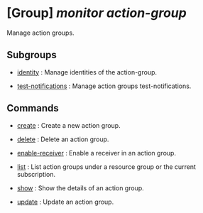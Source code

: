 # [Group] _monitor action-group_

Manage action groups.

## Subgroups

- [identity](/Commands/monitor/action-group/identity/readme.md)
: Manage identities of the action-group.

- [test-notifications](/Commands/monitor/action-group/test-notifications/readme.md)
: Manage action groups test-notifications.

## Commands

- [create](/Commands/monitor/action-group/_create.md)
: Create a new action group.

- [delete](/Commands/monitor/action-group/_delete.md)
: Delete an action group.

- [enable-receiver](/Commands/monitor/action-group/_enable-receiver.md)
: Enable a receiver in an action group.

- [list](/Commands/monitor/action-group/_list.md)
: List action groups under a resource group or the current subscription.

- [show](/Commands/monitor/action-group/_show.md)
: Show the details of an action group.

- [update](/Commands/monitor/action-group/_update.md)
: Update an action group.
